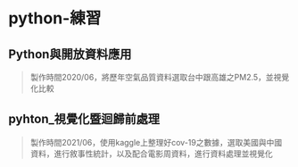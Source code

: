 # python-練習
## Python與開放資料應用
> 製作時間2020/06，將歷年空氣品質資料選取台中跟高雄之PM2.5，並視覺化比較
## pyhton_視覺化暨迴歸前處理
> 製作時間2021/06，使用kaggle上整理好cov-19之數據，選取美國與中國資料，進行敘事性統計，以及配合電影周資料，進行資料處理並視覺化

